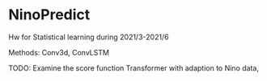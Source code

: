 # NinoPredict
 Hw for Statistical learning during 2021/3-2021/6

 Methods: 
    Conv3d,
    ConvLSTM

 TODO: 
    Examine the score function
    Transformer with adaption to Nino data,
